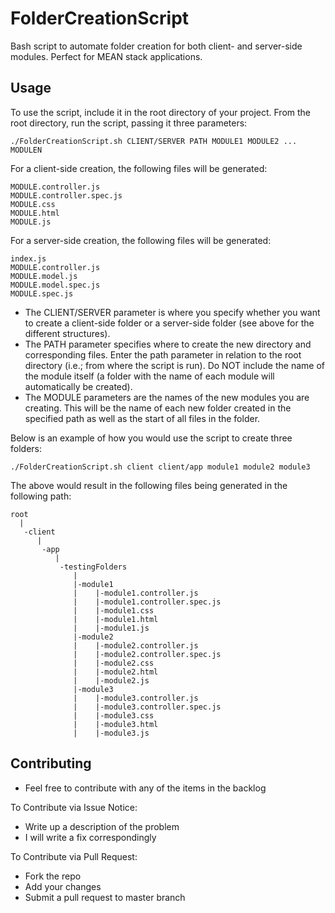 FolderCreationScript
==============

Bash script to automate folder creation for both client- and server-side modules.
Perfect for MEAN stack applications.

## Usage
To use the script, include it in the root directory of your project.
From the root directory, run the script, passing it three parameters:
```
./FolderCreationScript.sh CLIENT/SERVER PATH MODULE1 MODULE2 ... MODULEN
```
For a client-side creation, the following files will be generated:
```
MODULE.controller.js
MODULE.controller.spec.js
MODULE.css
MODULE.html
MODULE.js
```
For a server-side creation, the following files will be generated:
```
index.js
MODULE.controller.js
MODULE.model.js
MODULE.model.spec.js
MODULE.spec.js
```

* The CLIENT/SERVER parameter is where you specify whether you want to create a client-side folder or a server-side folder (see above for the different structures).
* The PATH parameter specifies where to create the new directory and corresponding files. Enter the path parameter in relation to the root directory (i.e.; from where the script is run). Do NOT include the name of the module itself (a folder with the name of each module will automatically be created).
* The MODULE parameters are the names of the new modules you are creating. This will be the name of each new folder created in the specified path as well as the start of all files in the folder.

Below is an example of how you would use the script to create three folders:
```
./FolderCreationScript.sh client client/app module1 module2 module3
```
The above would result in the following files being generated in the following path:
```
root
  |
   -client
      |
       -app
          |
           -testingFolders
              |
              |-module1
              |    |-module1.controller.js
              |    |-module1.controller.spec.js
              |    |-module1.css
              |    |-module1.html
              |    |-module1.js
              |-module2
              |    |-module2.controller.js
              |    |-module2.controller.spec.js
              |    |-module2.css
              |    |-module2.html
              |    |-module2.js
              |-module3
              |    |-module3.controller.js
              |    |-module3.controller.spec.js
              |    |-module3.css
              |    |-module3.html
              |    |-module3.js                            
```

## Contributing

* Feel free to contribute with any of the items in the backlog

To Contribute via Issue Notice:
* Write up a description of the problem
* I will write a fix correspondingly

To Contribute via Pull Request:
* Fork the repo
* Add your changes
* Submit a pull request to master branch
